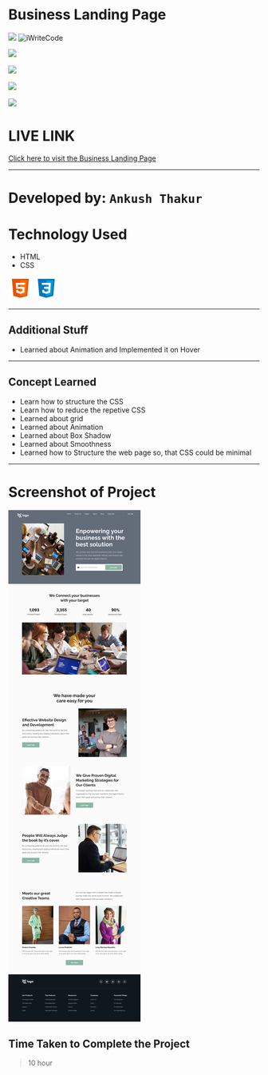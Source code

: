 # Business Landing Page

![](https://img.shields.io/badge/Hitesh%20Choudhary-javaScript-brightgreen)
![iWriteCode](https://img.shields.io/badge/iWriteCode-LCO-green)

![](https://img.shields.io/badge/Hitesh%20Choudhary-JavaScript%20FullStack-orange)

![](https://img.shields.io/badge/Business%20Landing%20Page-HTML--CSS-yellow)

![](https://img.shields.io/badge/Assignment--12-Business%20Landing%20Page-blue)

![](https://img.shields.io/badge/Custom%20Animaiton-HTML%20%26%20CSS-red)

# LIVE LINK

[Click here to visit the Business Landing Page](https://ankush-business-page.netlify.app/)

---

# Developed by: `Ankush Thakur`

# Technology Used

- HTML
- CSS

![](./readme-icons/html.png)
![](./readme-icons/css.png)

---

## Additional Stuff

- Learned about Animation and Implemented it on Hover

---

## Concept Learned

- Learn how to structure the CSS
- Learn how to reduce the repetive CSS
- Learned about grid
- Learned about Animation
- Learned about Box Shadow
- Learned about Smoothness
- Learned how to Structure the web page so, that CSS could be minimal

---

# Screenshot of Project

![](./mockups/12.png)

## Time Taken to Complete the Project

> 10 hour
